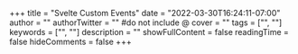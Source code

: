 +++
title = "Svelte Custom Events"
date = "2022-03-30T16:24:11-07:00"
author = ""
authorTwitter = "" #do not include @
cover = ""
tags = ["", ""]
keywords = ["", ""]
description = ""
showFullContent = false
readingTime = false
hideComments = false
+++
